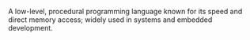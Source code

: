 A low-level, procedural programming language known for its speed and direct memory access; widely used in systems and embedded development.